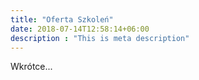 ```yaml
---
title: "Oferta Szkoleń"
date: 2018-07-14T12:58:14+06:00
description : "This is meta description"
---
```


Wkrótce...